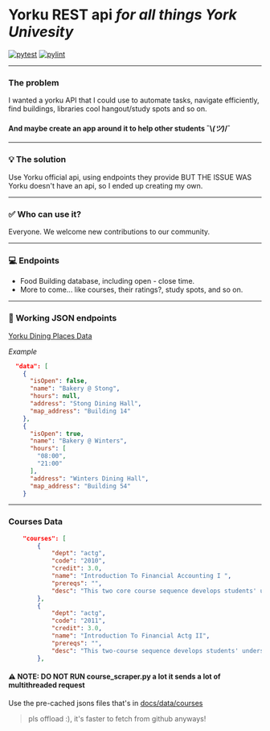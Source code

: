 
# Yorku REST api *for all things York Univesity*
[![pytest](https://github.com/SSADC-at-york/Yoki/actions/workflows/pytest.yml/badge.svg)](https://github.com/SSADC-at-york/Yoki/actions/workflows/pytest.yml) [![pylint](https://github.com/SSADC-at-york/Yoki/actions/workflows/pylint.yml/badge.svg?branch=Aayush9029-patch-1)](https://github.com/SSADC-at-york/Yoki/actions/workflows/pylint.yml)

---

###  The problem 

I wanted a yorku API that I could use to automate tasks, navigate efficiently, find buildings, libraries cool hangout/study spots and so on.
#### And maybe create an app around it to help other students  ¯\\_(ツ)_/¯

---

### 💡 The solution 
Use Yorku official api, using endpoints they provide BUT THE ISSUE WAS  Yorku doesn't have an api, so I ended up creating my own.

---

### ✅ Who can use it?
Everyone. We welcome new contributions to our community.

---

### 💻 Endpoints 
- Food Building database, including open - close time.
- More to come... like courses, their ratings?, study spots, and so on.

---

### 🎉 Working JSON endpoints
[Yorku Dining Places Data](https://raw.githubusercontent.com/SSADC-at-york/Yoki/main/docs/data/dining.json)

_Example_
```json
  "data": [
    {
      "isOpen": false,
      "name": "Bakery @ Stong",
      "hours": null,
      "address": "Stong Dining Hall",
      "map_address": "Building 14"
    },
    {
      "isOpen": true,
      "name": "Bakery @ Winters",
      "hours": [
        "08:00",
        "21:00"
      ],
      "address": "Winters Dining Hall",
      "map_address": "Building 54"
    }
```
---

### Courses Data

```json
    "courses": [
        {
            "dept": "actg",
            "code": "2010",
            "credit": 3.0,
            "name": "Introduction To Financial Accounting I ",
            "prereqs": "",
            "desc": "This two core course sequence develops students' understanding of financial accounting information so that they can be informed and effective users of the information. The courses focus on uses of accounting information for different decisions and from different stakeholder perspectives, and consider the economic and behavioural effects that accounting treatments have on users and preparers. Readings from current publications are used to demonstrate practical applications of the issues discussed in class. Classroom techniques such as case studies, classroom discussions, student presentations and group and individual research projects (intended to develop students' critical skills) are employed.\r\n\r\nNote: SB/ACTG 2011 3.00 is not available to exchange students visiting Schulich unless it is a full year exchange and SB/ACTG 2010 3.00 is taken in the fall.\r\n\r\nCourse credit exclusions: GL/ECON 2710 3.00, AP/ECON 3580 3.00, AP/ECON 4200 3.00."
        },
        {
            "dept": "actg",
            "code": "2011",
            "credit": 3.0,
            "name": "Introduction To Financial Actg II",
            "prereqs": "",
            "desc": "This two-course sequence develops students' understanding of financial accounting information so that they can be informed and effective users of the information. The courses focus on uses of accounting information for different decisions and from different stakeholder perspectives, and consider the economic and behavioural effects that accounting treatments have on users and preparers. Readings from current publications are used to demonstrate practical applications of the issues discussed in class. Classroom techniques such as case studies, classroom discussions, student presentations and group and individual research projects (intended to develop students' critical skills) are employed.\r\nPrerequisite: SB/ ACTG 2010 3.00.\r\nCourse Credit Exclusion: GL/ECON 2710 3.00."
        },
```

####  ⚠️ NOTE:  DO NOT RUN course_scraper.py a lot it sends a lot of multithreaded request
Use the pre-cached jsons files that's in [docs/data/courses](https://github.com/SSADC-at-york/Yoki/tree/main/docs/data/courses)

> pls offload :), it's faster to fetch from github anyways!
